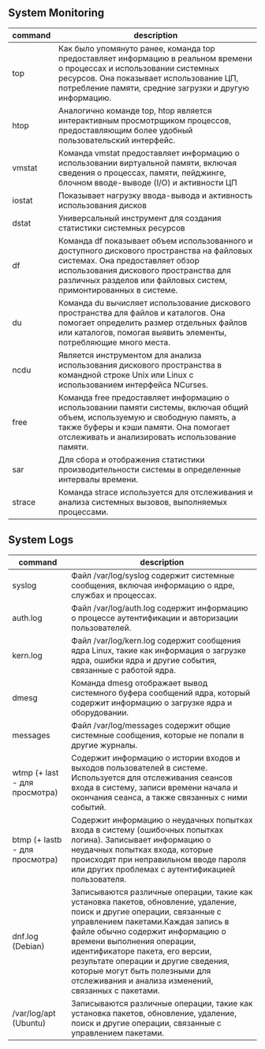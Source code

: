 ## System Monitoring

| command | description                                                                                                                                                                                                                                |
| ------- | ------------------------------------------------------------------------------------------------------------------------------------------------------------------------------------------------------------------------------------------ |
| top     | Как было упомянуто ранее, команда top предоставляет информацию в реальном времени о процессах и использовании системных ресурсов. Она показывает использование ЦП, потребление памяти, средние загрузки и другую информацию.               |
| htop    | Аналогично команде top, htop является интерактивным просмотрщиком процессов, предоставляющим более удобный пользовательский интерфейс.                                                                                                     |
| vmstat  | Команда vmstat предоставляет информацию о использовании виртуальной памяти, включая сведения о процессах, памяти, пейджинге, блочном вводе-выводе (I/O) и активности ЦП                                                                    |
| iostat  | Показывает нагрузку ввода-вывода и активность использования дисков                                                                                                                                                                         |
| dstat   | Универсальный инструмент для создания статистики системных ресурсов                                                                                                                                                                        |
| df      | Команда df показывает объем использованного и доступного дискового пространства на файловых системах. Она предоставляет обзор использования дискового пространства для различных разделов или файловых систем, примонтированных в системе. |
| du      | Команда du вычисляет использование дискового пространства для файлов и каталогов. Она помогает определить размер отдельных файлов или каталогов, помогая выявить элементы, потребляющие много места.                                       |
| ncdu    | Является инструментом для анализа использования дискового пространства в командной строке Unix или Linux с использованием интерфейса NCurses.                                                                                              |
| free    | Команда free предоставляет информацию о использовании памяти системы, включая общий объем, используемую и свободную память, а также буферы и кэши памяти. Она помогает отслеживать и анализировать использование памяти.                   |
| sar     | Для сбора и отображения статистики производительности системы в определенные интервалы времени.                                                                                                                                            |
| strace  | Команда strace используется для отслеживания и анализа системных вызовов, выполняемых процессами.                                                                                                                                          |

## System Logs

| command                        | description                                                                                                                                                                                                                                                                                                                                                                                      |
| ------------------------------ | ------------------------------------------------------------------------------------------------------------------------------------------------------------------------------------------------------------------------------------------------------------------------------------------------------------------------------------------------------------------------------------------------ |
| syslog                         | Файл /var/log/syslog содержит системные сообщения, включая информацию о ядре, службах и процессах.                                                                                                                                                                                                                                                                                               |
| auth.log                       | Файл /var/log/auth.log содержит информацию о процессе аутентификации и авторизации пользователей.                                                                                                                                                                                                                                                                                                |
| kern.log                       | Файл /var/log/kern.log содержит сообщения ядра Linux, такие как информация о загрузке ядра, ошибки ядра и другие события, связанные с работой ядра.                                                                                                                                                                                                                                              |
| dmesg                          | Команда dmesg отображает вывод системного буфера сообщений ядра, который содержит информацию о загрузке ядра и оборудовании.                                                                                                                                                                                                                                                                     |
| messages                       | Файл /var/log/messages содержит общие системные сообщения, которые не попали в другие журналы.                                                                                                                                                                                                                                                                                                   |
| wtmp (+ last - для просмотра)  | Содержит информацию о истории входов и выходов пользователей в системе. Используется для отслеживания сеансов входа в систему, записи времени начала и окончания сеанса, а также связанных с ними событий.                                                                                                                                                                                       |
| btmp (+ lastb - для просмотра) | Содержит информацию о неудачных попытках входа в систему (ошибочных попытках логина). Записывает информацию о неудачных попытках входа, которые происходят при неправильном вводе пароля или других проблемах с аутентификацией пользователя.                                                                                                                                                    |
| dnf.log (Debian)               | Записываются различные операции, такие как установка пакетов, обновление, удаление, поиск и другие операции, связанные с управлением пакетами.Каждая запись в файле обычно содержит информацию о времени выполнения операции, идентификаторе пакета, его версии, результате операции и другие сведения, которые могут быть полезными для отслеживания и анализа изменений, связанных с пакетами. |
| /var/log/apt (Ubuntu)          | Записываются различные операции, такие как установка пакетов, обновление, удаление, поиск и другие операции, связанные с управлением пакетами.                                                                                                                                                                                                                                                   |
